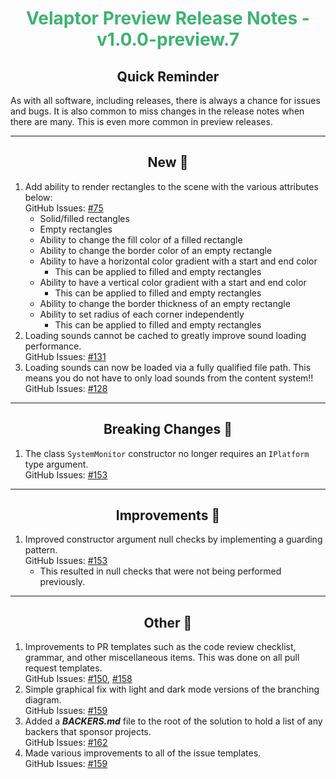 <h1 align="center" style='color:mediumseagreen;font-weight:bold'>Velaptor Preview Release Notes - v1.0.0-preview.7</h1>

<h2 align="center" style='font-weight:bold'>Quick Reminder</h2>

As with all software, including releases, there is always a chance for issues and bugs.  It is also common to miss changes in the release notes when there are many.  This is even more common in preview releases.

---

<h2 style="font-weight:bold" align="center">New 🎉</h2>

1. Add ability to render rectangles to the scene with the various attributes below:  
   GitHub Issues: [#75](https://github.com/KinsonDigital/Velaptor/issues/75)
   - Solid/filled rectangles
   - Empty rectangles
   - Ability to change the fill color of a filled rectangle
   - Ability to change the border color of an empty rectangle
   - Ability to have a horizontal color gradient with a start and end color
     - This can be applied to filled and empty rectangles
   - Ability to have a vertical color gradient with a start and end color
     - This can be applied to filled and empty rectangles
   - Ability to change the border thickness of an empty rectangle
   - Ability to set radius of each corner independently
     - This can be applied to filled and empty rectangles
2. Loading sounds cannot be cached to greatly improve sound loading performance.  
   GitHub Issues: [#131](https://github.com/KinsonDigital/Velaptor/issues/131)
3. Loading sounds can now be loaded via a fully qualified file path.  This means you do not have to only load sounds from the content system!!  
   GitHub Issues: [#128](https://github.com/KinsonDigital/Velaptor/issues/128)

---

<h2 style="font-weight:bold" align="center">Breaking Changes 🧨</h2>

1. The class `SystemMonitor` constructor no longer requires an `IPlatform` type argument.  
   GitHub Issues: [#153](https://github.com/KinsonDigital/Velaptor/issues/153)

---

<h2 style="font-weight:bold" align="center">Improvements 🌟</h2>

1. Improved constructor argument null checks by implementing a guarding pattern.  
   GitHub Issues: [#153](https://github.com/KinsonDigital/Velaptor/issues/153)
   - This resulted in null checks that were not being performed previously.

---

<h2 style="font-weight:bold" align="center">Other 👏</h2>

1. Improvements to PR templates such as the code review checklist, grammar, and other miscellaneous items.  This was done on all pull request templates.  
   GitHub Issues: [#150](https://github.com/KinsonDigital/Velaptor/issues/150), [#158](https://github.com/KinsonDigital/Velaptor/issues/158)
2. Simple graphical fix with light and dark mode versions of the branching diagram.  
   GitHub Issues: [#159](https://github.com/KinsonDigital/Velaptor/issues/159)
3. Added a **_BACKERS.md_** file to the root of the solution to hold a list of any backers that sponsor projects.  
   GitHub Issues: [#162](https://github.com/KinsonDigital/Velaptor/issues/162)
4. Made various improvements to all of the issue templates.  
   GitHub Issues: [#159](https://github.com/KinsonDigital/Velaptor/issues/159)
